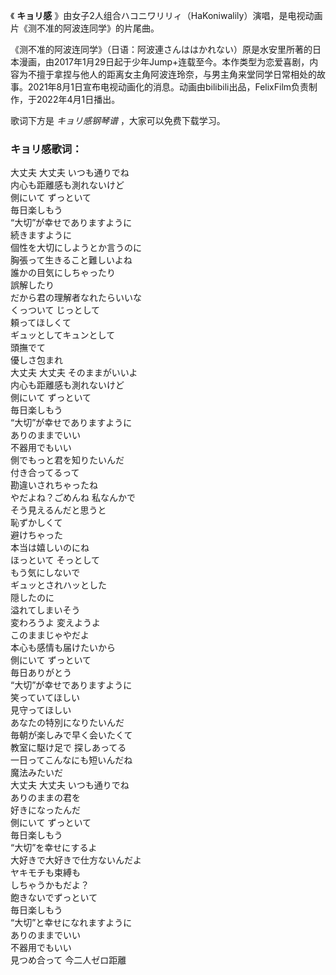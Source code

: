 

《 **キョリ感** 》由女子2人组合ハコニワリリィ（HaKoniwalily）演唱，是电视动画片《测不准的阿波连同学》的片尾曲。

《测不准的阿波连同学》（日语：阿波連さんははかれない）原是水安里所著的日本漫画，由2017年1月29日起于少年Jump+连载至今。本作类型为恋爱喜剧，内容为不擅于拿捏与他人的距离女主角阿波连玲奈，与男主角来堂同学日常相处的故事。2021年8月1日宣布电视动画化的消息。动画由bilibili出品，FelixFilm负责制作，于2022年4月1日播出。

歌词下方是 _キョリ感钢琴谱_ ，大家可以免费下载学习。

### キョリ感歌词：

大丈夫 大丈夫 いつも通りでね  
内心も距離感も測れないけど  
側にいて ずっといて  
毎日楽しもう  
“大切”が幸せでありますように  
続きますように  
個性を大切にしようとか言うのに  
胸張って生きること難しいよね  
誰かの目気にしちゃったり  
誤解したり  
だから君の理解者なれたらいいな  
くっついて じっとして  
頼ってほしくて  
ギュッとしてキュンとして  
頭撫でて  
優しさ包まれ  
大丈夫 大丈夫 そのままがいいよ  
内心も距離感も測れないけど  
側にいて ずっといて  
毎日楽しもう  
“大切”が幸せでありますように  
ありのままでいい  
不器用でもいい  
側でもっと君を知りたいんだ  
付き合ってるって  
勘違いされちゃったね  
やだよね？ごめんね 私なんかで  
そう見えるんだと思うと  
恥ずかしくて  
避けちゃった  
本当は嬉しいのにね  
ほっといて そっとして  
もう気にしないで  
ギュッとされハッとした  
隠したのに  
溢れてしまいそう  
変わろうよ 変えようよ  
このままじゃやだよ  
本心も感情も届けたいから  
側にいて ずっといて  
毎日ありがとう  
“大切”が幸せでありますように  
笑っていてほしい  
見守ってほしい  
あなたの特別になりたいんだ  
毎朝が楽しみで早く会いたくて  
教室に駆け足で 探しあってる  
一日ってこんなにも短いんだね  
魔法みたいだ  
大丈夫 大丈夫 いつも通りでね  
ありのままの君を  
好きになったんだ  
側にいて ずっといて  
毎日楽しもう  
“大切”を幸せにするよ  
大好きで大好きで仕方ないんだよ  
ヤキモチも束縛も  
しちゃうかもだよ？  
飽きないでずっといて  
毎日楽しもう  
“大切”と幸せになれますように  
ありのままでいい  
不器用でもいい  
見つめ合って 今二人ゼロ距離

